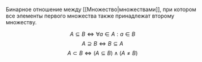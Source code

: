 Бинарное отношение между [[Множество|множествами]], при котором все элементы первого множества также принадлежат второму множеству.

$$
A \subseteq B \Leftrightarrow \forall a \in A : a \in B
$$
$$
A \supseteq B \Leftrightarrow B \subseteq A
$$
$$
A \subset B \Leftrightarrow (A \subseteq B) \land (A \neq B)
$$
